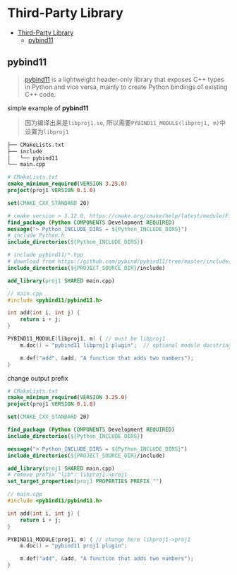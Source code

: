 # Third-Party Library

- [Third-Party Library](#third-party-library)
  - [pybind11](#pybind11)


## pybind11

> [pybind11](https://github.com/pybind/pybind11) is a lightweight header-only library that exposes C++ types in Python and vice versa, mainly to create Python bindings of existing C++ code.

simple example of **pybind11**
> 因为编译出来是`libproj1.so`, 所以需要`PYBIND11_MODULE(libproj1, m)`中设置为`libproj1`

```bash
├── CMakeLists.txt
├── include
│   └── pybind11
└── main.cpp
```

```cmake
# CMakeLists.txt
cmake_minimum_required(VERSION 3.25.0)
project(proj1 VERSION 0.1.0)

set(CMAKE_CXX_STANDARD 20)

# cmake version > 3.12.0, https://cmake.org/cmake/help/latest/module/FindPython.html
find_package (Python COMPONENTS Development REQUIRED)
message("> Python_INCLUDE_DIRS = ${Python_INCLUDE_DIRS}")
# include Python.h
include_directories(${Python_INCLUDE_DIRS})

# include pybind11/*.hpp
# download from https://github.com/pybind/pybind11/tree/master/include/pybind11
include_directories(${PROJECT_SOURCE_DIR}/include)

add_library(proj1 SHARED main.cpp)
```

```cpp
// main.cpp
#include <pybind11/pybind11.h>

int add(int i, int j) {
    return i + j;
}

PYBIND11_MODULE(libproj1, m) { // must be libproj1
    m.doc() = "pybind11 libproj1 plugin";  // optional module docstring

    m.def("add", &add, "A function that adds two numbers");
}
```

change output prefix

```cmake
# CMakeLists.txt
cmake_minimum_required(VERSION 3.25.0)
project(proj1 VERSION 0.1.0)

set(CMAKE_CXX_STANDARD 20)

find_package (Python COMPONENTS Development REQUIRED)
include_directories(${Python_INCLUDE_DIRS})

message("> Python_INCLUDE_DIRS = ${Python_INCLUDE_DIRS}")
include_directories(${PROJECT_SOURCE_DIR}/include)

add_library(proj1 SHARED main.cpp)
# remove prefix "lib": libproj1->proj1
set_target_properties(proj1 PROPERTIES PREFIX "")
```

```cpp
// main.cpp
#include <pybind11/pybind11.h>

int add(int i, int j) {
    return i + j;
}

PYBIND11_MODULE(proj1, m) { // change here libproj1->proj1
    m.doc() = "pybind11 proj1 plugin"; 

    m.def("add", &add, "A function that adds two numbers");
}
```